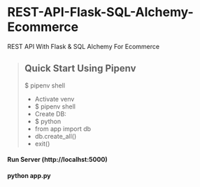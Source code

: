 # REST-API-Flask-SQL-Alchemy-Ecommerce
REST API With Flask &amp; SQL Alchemy For Ecommerce

> ## Quick Start Using Pipenv
> $ pipenv shell
> - Activate venv
> - $ pipenv shell
> - Create DB:
> - $ python
> - from app import db
> - db.create_all()
> - exit()

#### Run Server (http://localhst:5000)
#### python app.py




